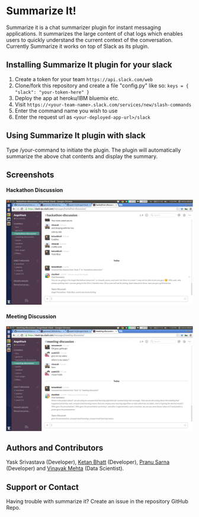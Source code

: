 # Summarize It!

Summarize it is a chat summarizer plugin for instant messaging applications. It summarizes the large content of chat logs which enables users to quickly understand the current context of the conversation. Currently Summarize it works on top of Slack as its plugin.

## Installing Summarize It plugin for your slack
1. Create a token for your team `https://api.slack.com/web` 
2. Clone/fork this repository and create a file "config.py" like so:
    `keys = {
        "slack": "your-token-here"
    }`
3. Deploy the app at heroku/IBM bluemix etc.
4. Visit `https://<your-team-name>.slack.com/services/new/slash-commands`
5. Enter the command name you wish to use
6. Enter the request url as `<your-deployed-app-url>/slack`

## Using Summarize It plugin with slack
Type /your-command to initiate the plugin. The plugin will automatically summarize the above chat contents and display the summary.

## Screenshots

#### Hackathon Discussion
![Hackathon Discussion](img/hackathon-discussion.png)

#### Meeting Discussion
![Meeting Discussion](img/meeting-discussion.png)

## Authors and Contributors
Yask Srivastava (Developer), [Ketan Bhatt](https://github.com/ketanbhatt) (Developer), [Pranu Sarna](https://github.com/psarna94) (Developer) and [Vinayak Mehta](https://github.com/vortex-ape) (Data Scientist).

## Support or Contact
Having trouble with summarize it? Create an issue in the repository GitHub Repo.

